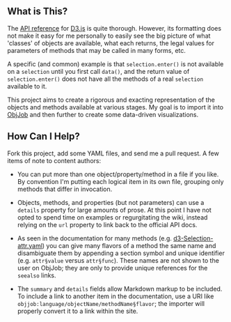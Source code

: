 ## What is This?

The [API reference](https://github.com/mbostock/d3/wiki/API-Reference) for [D3.js](http://mbostock.github.com/d3/) is quite thorough. However, its formatting does not make it easy for me personally to easily see the big picture of what 'classes' of objects are available, what each returns, the legal values for parameters of methods that may be called in many forms, etc.

A specific (and common) example is that `selection.enter()` is not available on a `selection` until you first call `data()`, and the return value of `selection.enter()` does not have all the methods of a real `selection` available to it.

This project aims to create a rigorous and exacting representation of the objects and methods available at various stages. My goal is to import it into [ObjJob](http://objjob.phrogz.net/d3/hierarchy) and then further to create some data-driven visualizations.

## How Can I Help?

Fork this project, add some YAML files, and send me a pull request. A few items of note to content authors:

* You can put more than one object/property/method in a file if you like. By convention I'm putting each logical item in its own file, grouping only methods that differ in invocation.

* Objects, methods, and properties (but not parameters) can use a `details` property for large amounts of prose. At this point I have not opted to spend time on examples or regurgitating the wiki, instead relying on the `url` property to link back to the official API docs.

* As seen in the documentation for many methods (e.g. [d3-Selection-attr.yaml](https://github.com/Phrogz/d3hierarchy/blob/master/methods/d3-Selection-attr.yaml)) you can give many flavors of a method the same name and disambiguate them by appending a section symbol and unique identifier (e.g. `attr§value` versus `attr§func`). These names are not shown to the user on ObjJob; they are only to provide unique references for the `seealso` links.

* The `summary` and `details` fields allow Markdown markup to be included. To include a link to another item in the documentation, use a URI like `objjob:language/objectName/methodName§flavor`; the importer will properly convert it to a link within the site.